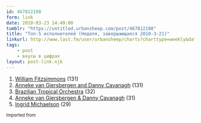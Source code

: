 ```yaml
---
id: 467812108
form: link
date: 2010-03-23 14:49:00
tumblr: "https://untitled.urbansheep.com/post/467812108"
title: "Топ-5 исполнителей (Неделя, завершающаяся 2010-3-21)"
linkurl: http://www.last.fm/user/urbansheep/charts?charttype=weekly&date_to=1269172800
tags:
    - post
    - вкусы в цифрах
layout: post-link.njk
---
```

<ol><li>
<a rel="nofollow" target="_blank" href="http://www.last.fm/music/William+Fitzsimmons">William Fitzsimmons</a> (131)</li>
<li>
<a rel="nofollow" target="_blank" href="http://www.last.fm/music/+noredirect/Anneke+van+Giersbergen+and++Danny+Cavanagh">Anneke van Giersbergen and Danny Cavanagh</a> (131)</li>
<li>
<a rel="nofollow" target="_blank" href="http://www.last.fm/music/Brazilian+Tropical+Orchestra">Brazilian Tropical Orchestra</a> (32)</li>
<li>
<a rel="nofollow" target="_blank" href="http://www.last.fm/music/Anneke%2Bvan%2BGiersbergen%2B%2526%2BDanny%2BCavanagh">Anneke van Giersbergen &amp; Danny Cavanagh</a> (31)</li>
<li>
<a rel="nofollow" target="_blank" href="http://www.last.fm/music/Ingrid+Michaelson">Ingrid Michaelson</a> (29)</li>
</ol><p><small>Imported from </small></p>
